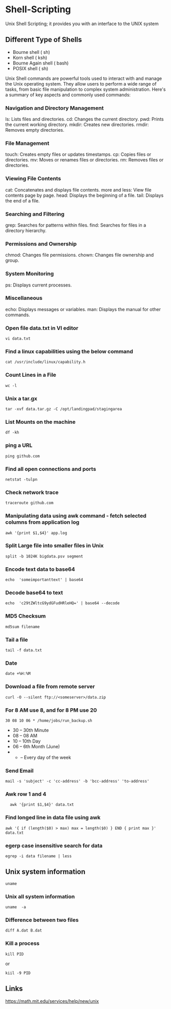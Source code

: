 # Shell-Scripting
Unix Shell Scripting; it provides you with an interface to the UNIX system

## Different Type of Shells
- Bourne shell ( sh)
- Korn shell ( ksh)
- Bourne Again shell ( bash)
- POSIX shell ( sh)



Unix Shell commands are powerful tools used to interact with and manage the Unix operating system. 
They allow users to perform a wide range of tasks, from basic file manipulation to complex system administration. Here's a summary of key aspects and commonly used commands:

### Navigation and Directory Management
ls: Lists files and directories.
cd: Changes the current directory.
pwd: Prints the current working directory.
mkdir: Creates new directories.
rmdir: Removes empty directories.
### File Management
touch: Creates empty files or updates timestamps.
cp: Copies files or directories.
mv: Moves or renames files or directories.
rm: Removes files or directories.
### Viewing File Contents
cat: Concatenates and displays file contents.
more and less: View file contents page by page.
head: Displays the beginning of a file.
tail: Displays the end of a file.
### Searching and Filtering
grep: Searches for patterns within files.
find: Searches for files in a directory hierarchy.
### Permissions and Ownership
chmod: Changes file permissions.
chown: Changes file ownership and group.
### System Monitoring
ps: Displays current processes.
### Miscellaneous
echo: Displays messages or variables.
man: Displays the manual for other commands.

### Open file data.txt in VI editor
```shell
vi data.txt
```

### Find a linux capabilities using the below command
```shell
cat /usr/include/linux/capability.h 
```

### Count Lines in a File
```shell
wc -l
```

### Unix a tar.gx 
```shell
tar -xvf data.tar.gz -C /opt/landingpad/stagingarea
```

### List Mounts on the machine 
```shell
df -kh 
```

### ping a URL
```shell
ping github.com
```

### Find all open connections and ports 
```shell
netstat -tulpn 
```

### Check network trace
```shell
traceroute github.com
```

### Manipulating data using awk command - fetch selected columns from application log
```shell
awk '{print $1,$4}' app.log 
```


### Split Large file into smaller files in Unix 
```shell
split -b 1024K bigdata.psv segment
```

### Encode text data to base64
```shell
echo  'someimportanttext' | base64
```

### Decode base64 to text 
```shell
echo  'c29tZWltcG9ydGFudHRleHQ=' | base64 --decode
```

### MD5 Checksum
```
md5sum filename
```

### Tail a file
```
tail -f data.txt 
```

### Date 
```
date +%H:%M 
```

### Download a file from remote server
```
curl -O --silent ftp://<someserver>/data.zip
```

### For 8 AM use 8, and for 8 PM use 20
```
30 08 10 06 * /home/jobs/run_backup.sh
```
- 30 – 30th Minute 
- 08 – 08 AM 
- 10 – 10th Day 
- 06 – 6th Month (June) 
- * – Every day of the week 
  
  
### Send Email 
```
mail -s 'subject' -c 'cc-address' -b 'bcc-address' 'to-address'
```

  
### Awk row 1 and 4
```
  awk '{print $1,$4}' data.txt 
```
  
### Find longed line in data file using awk 
```
awk '{ if (length($0) > max) max = length($0) } END { print max }' data.txt
```

### egerp case insensitive search for data
```
egrep -i data filename | less 
```
  
## Unix system information
```
uname 
```

### Unix all system information
```
uname  -a
```

### Difference between two files
```
diff A.dat B.dat
```


### Kill a process
```
kill PID
```
or 
```
kiil -9 PID
```


## Links
https://math.mit.edu/services/help/new/unix

